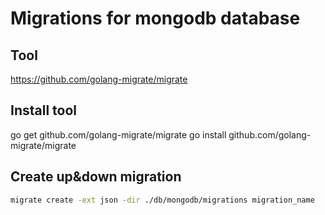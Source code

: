 # Migrations for mongodb database

## Tool
https://github.com/golang-migrate/migrate

## Install tool
go get github.com/golang-migrate/migrate
go install github.com/golang-migrate/migrate

## Create up&down migration
```bash
migrate create -ext json -dir ./db/mongodb/migrations migration_name
```
